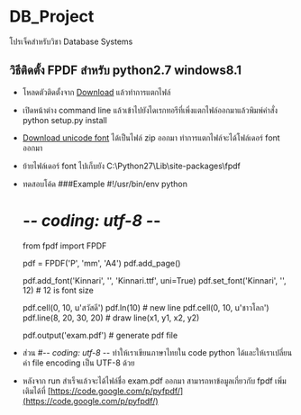 ﻿# DB_Project
โปรเจ็คสำหรับวิชา Database Systems

## วิธีติดตั้ง FPDF สำหรับ python2.7 windows8.1
* โหลดตัวติดตั้งจาก [Download](http://pyfpdf.googlecode.com/files/fpdf-1.7.hg.zip) แล้วทำการแตกไฟล์
* เปิดหน้าต่าง command line แล้วเข้าไปยังไดเรกทอรีที่เพิ่งแตกไฟล์ออกมาแล้วพิมพ์คำสั่ง
   python setup.py install
* [Download unicode font](http://pyfpdf.googlecode.com/files/fpdf_unicode_font_pack.zip) ได้เป็นไฟล์ zip ออกมา ทำการแตกไฟล์จะได้โฟล์เดอร์ font ออกมา
* ย้ายไฟล์เดอร์ font ไปเก็บยัง C:\Python27\Lib\site-packages\fpdf
* ทดสอบโค้ด
###Example
	#!/usr/bin/env python
	# -*- coding: utf-8 -*-
	from fpdf import FPDF

	pdf = FPDF('P', 'mm', 'A4')
	pdf.add_page()

	pdf.add_font('Kinnari', '', 'Kinnari.ttf', uni=True)
	pdf.set_font('Kinnari', '', 12) # 12 is font size

	pdf.cell(0, 10, u'สวัสดี')
	pdf.ln(10) # new line
	pdf.cell(0, 10, u'ชาวโลก')
	pdf.line(8, 20, 30, 20) # draw line(x1, y1, x2, y2)

	pdf.output('exam.pdf') # generate pdf file

* ส่วน #-*- coding: utf-8 -*- ทำให้เราเขียนภาษาไทยใน code python ได้และให้เราเปลี่ยนค่า file encoding เป็น UTF-8 ด้วย

* หลังจาก run สำเร็จแล้วจะได้ไฟล์ชื่อ exam.pdf ออกมา   สามารถหาข้อมูลเกี่ยวกับ fpdf เพิ่มเติมได้ที่
[https://code.google.com/p/pyfpdf/](https://code.google.com/p/pyfpdf/)
